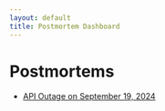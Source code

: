```yaml
---
layout: default
title: Postmortem Dashboard
---
```


# Postmortems

- [API Outage on September 19, 2024](./_posts/2024-09-19-consolve_postmortem.md)
